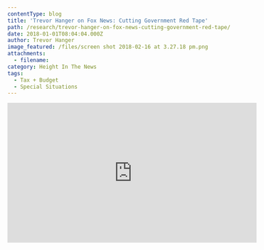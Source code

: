 ```yaml
---
contentType: blog
title: 'Trevor Hanger on Fox News: Cutting Government Red Tape'
path: /research/trevor-hanger-on-fox-news-cutting-government-red-tape/
date: 2018-01-01T08:04:04.000Z
author: Trevor Hanger
image_featured: /files/screen shot 2018-02-16 at 3.27.18 pm.png
attachments:
  - filename:
category: Height In The News
tags:
  - Tax + Budget
  - Special Situations
---
```

<iframe width="560" height="315" src="https://www.youtube.com/embed/111r07NpCtg?ecver=1?start=90" frameborder="0" allow="autoplay; encrypted-media" allowfullscreen></iframe>
